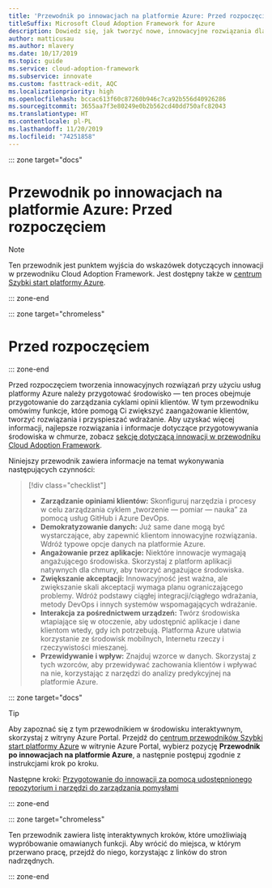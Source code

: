 ```yaml
---
title: 'Przewodnik po innowacjach na platformie Azure: Przed rozpoczęciem'
titleSuffix: Microsoft Cloud Adoption Framework for Azure
description: Dowiedz się, jak tworzyć nowe, innowacyjne rozwiązania dla klientów na platformie Azure.
author: matticusau
ms.author: mlavery
ms.date: 10/17/2019
ms.topic: guide
ms.service: cloud-adoption-framework
ms.subservice: innovate
ms.custom: fasttrack-edit, AQC
ms.localizationpriority: high
ms.openlocfilehash: bccac613f60c87260b946c7ca92b556d40926286
ms.sourcegitcommit: 3655aa7f3e80249e0b2b562cd40dd750afc82043
ms.translationtype: HT
ms.contentlocale: pl-PL
ms.lasthandoff: 11/20/2019
ms.locfileid: "74251858"
---
```

::: zone target="docs"

# <a name="azure-innovation-guide-before-you-start"></a>Przewodnik po innowacjach na platformie Azure: Przed rozpoczęciem

> [!NOTE]
> Ten przewodnik jest punktem wyjścia do wskazówek dotyczących innowacji w przewodniku Cloud Adoption Framework. Jest dostępny także w [centrum Szybki start platformy Azure](https://portal.azure.com/?feature.quickstart=true#blade/Microsoft_Azure_Resources/QuickstartCenterBlade).

::: zone-end

::: zone target="chromeless"

# <a name="before-you-start"></a>Przed rozpoczęciem

::: zone-end

Przed rozpoczęciem tworzenia innowacyjnych rozwiązań przy użyciu usług platformy Azure należy przygotować środowisko — ten proces obejmuje przygotowanie do zarządzania cyklami opinii klientów. W tym przewodniku omówimy funkcje, które pomogą Ci zwiększyć zaangażowanie klientów, tworzyć rozwiązania i przyspieszać wdrażanie. Aby uzyskać więcej informacji, najlepsze rozwiązania i informacje dotyczące przygotowywania środowiska w chmurze, zobacz [sekcję dotyczącą innowacji w przewodniku Cloud Adoption Framework](../index.md).

Niniejszy przewodnik zawiera informacje na temat wykonywania następujących czynności:

> [!div class="checklist"]
>
> - **Zarządzanie opiniami klientów:** Skonfiguruj narzędzia i procesy w celu zarządzania cyklem „tworzenie — pomiar — nauka” za pomocą usług GitHub i Azure DevOps.
> - **Demokratyzowanie danych:** Już same dane mogą być wystarczające, aby zapewnić klientom innowacyjne rozwiązania. Wdróż typowe opcje danych na platformie Azure.
> - **Angażowanie przez aplikacje:** Niektóre innowacje wymagają angażującego środowiska. Skorzystaj z platform aplikacji natywnych dla chmury, aby tworzyć angażujące środowiska.
> - **Zwiększanie akceptacji:** Innowacyjność jest ważna, ale zwiększanie skali akceptacji wymaga planu ograniczającego problemy. Wdróż podstawy ciągłej integracji/ciągłego wdrażania, metody DevOps i innych systemów wspomagających wdrażanie.
> - **Interakcja za pośrednictwem urządzeń:** Twórz środowiska wtapiające się w otoczenie, aby udostępnić aplikacje i dane klientom wtedy, gdy ich potrzebują. Platforma Azure ułatwia korzystanie ze środowisk mobilnych, Internetu rzeczy i rzeczywistości mieszanej.
> - **Przewidywanie i wpływ:** Znajduj wzorce w danych. Skorzystaj z tych wzorców, aby przewidywać zachowania klientów i wpływać na nie, korzystając z narzędzi do analizy predykcyjnej na platformie Azure.

::: zone target="docs"

> [!TIP]
> Aby zapoznać się z tym przewodnikiem w środowisku interaktywnym, skorzystaj z witryny Azure Portal. Przejdź do [centrum przewodników Szybki start platformy Azure](https://portal.azure.com/?feature.quickstart=true#blade/Microsoft_Azure_Resources/QuickstartCenterBlade) w witrynie Azure Portal, wybierz pozycję **Przewodnik po innowacjach na platformie Azure**, a następnie postępuj zgodnie z instrukcjami krok po kroku.

Następne kroki: [Przygotowanie do innowacji za pomocą udostępnionego repozytorium i narzędzi do zarządzania pomysłami](./adoption.md)

::: zone-end

::: zone target="chromeless"

Ten przewodnik zawiera listę interaktywnych kroków, które umożliwiają wypróbowanie omawianych funkcji. Aby wrócić do miejsca, w którym przerwano pracę, przejdź do niego, korzystając z linków do stron nadrzędnych.

::: zone-end
